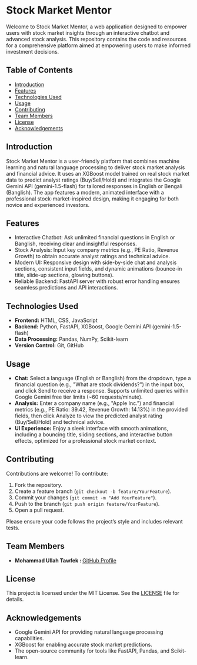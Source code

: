 <!DOCTYPE html>
<html lang="en">
<head>
    <meta charset="UTF-8">
    <meta name="viewport" content="width=device-width, initial-scale=1.0">
    <!-- <title>Stock Market Mentor</title> -->
</head>
<body>
    <h1>Stock Market Mentor</h1>
    <p>Welcome to Stock Market Mentor, a web application designed to empower users with stock market insights through an interactive chatbot and advanced stock analysis. This repository contains the code and resources for a comprehensive platform aimed at empowering users to make informed investment decisions.</p>
    <h2>Table of Contents</h2>
    <ul>
        <li><a href="#introduction">Introduction</a></li>
        <li><a href="#features">Features</a></li>
        <li><a href="#technologies-used">Technologies Used</a></li>
        <li><a href="#usage">Usage</a></li>
        <li><a href="#contributing">Contributing</a></li>
        <li><a href="#team-members">Team Members</a></li>
        <li><a href="#license">License</a></li>
        <li><a href="#acknowledgements">Acknowledgements</a></li>
    </ul>
    <h2 id="introduction">Introduction</h2>
    <p>Stock Market Mentor is a user-friendly platform that combines machine learning and natural language processing to deliver stock market analysis and financial advice. It uses an XGBoost model trained on real stock market data to predict analyst ratings (Buy/Sell/Hold) and integrates the Google Gemini API (gemini-1.5-flash) for tailored responses in English or Bengali (Banglish). The app features a modern, animated interface with a professional stock-market-inspired design, making it engaging for both novice and experienced investors.</p>
    <h2 id="features">Features</h2>
    <ul>
        <li>Interactive Chatbot: Ask unlimited financial questions in English or Banglish, receiving clear and insightful responses.</li>
        <li>Stock Analysis: Input key company metrics (e.g., PE Ratio, Revenue Growth) to obtain accurate analyst ratings and technical advice.</li>
        <li>Modern UI: Responsive design with side-by-side chat and analysis sections, consistent input fields, and dynamic animations (bounce-in title, slide-up sections, glowing buttons).</li>
        <li>Reliable Backend: FastAPI server with robust error handling ensures seamless predictions and API interactions.</li>
    </ul>
    <h2 id="technologies-used">Technologies Used</h2>
    <ul>
        <li><strong>Frontend:</strong> HTML, CSS, JavaScript</li>
        <li><strong>Backend:</strong> Python, FastAPI, XGBoost, Google Gemini API (gemini-1.5-flash)</li>
        <li><strong>Data Processing:</strong> Pandas, NumPy, Scikit-learn</li>
        <li><strong>Version Control:</strong> Git, GitHub</li>
    </ul>
    <h2 id="usage">Usage</h2>
    <p>
        <ul>
            <li><strong>Chat:</strong> Select a language (English or Banglish) from the dropdown, type a financial question (e.g., "What are stock dividends?") in the input box, and click Send to receive a response. Supports unlimited queries within Google Gemini free tier limits (~60 requests/minute).</li>
            <li><strong>Analysis:</strong> Enter a company name (e.g., "Apple Inc.") and financial metrics (e.g., PE Ratio: 39.42, Revenue Growth: 14.13%) in the provided fields, then click Analyze to view the predicted analyst rating (Buy/Sell/Hold) and technical advice.</li>
            <li><strong>UI Experience:</strong> Enjoy a sleek interface with smooth animations, including a bouncing title, sliding sections, and interactive button effects, optimized for a professional stock market context.</li>
        </ul>
    </p>
    <h2 id="contributing">Contributing</h2>
    <p>Contributions are welcome! To contribute:</p>
    <ol>
        <li>Fork the repository.</li>
        <li>Create a feature branch (<code>git checkout -b feature/YourFeature</code>).</li>
        <li>Commit your changes (<code>git commit -m "Add YourFeature"</code>).</li>
        <li>Push to the branch (<code>git push origin feature/YourFeature</code>).</li>
        <li>Open a pull request.</li>
    </ol>
    <p>Please ensure your code follows the project’s style and includes relevant tests.</p>
    <h2 id="team-members">Team Members</h2>
    <ul>
        <li><strong>Mohammad Ullah Tawfek : </strong> <a href="https://github.com/AstroTawfek">GitHub Profile</a></li>
    </ul>
    <h2 id="license">License</h2>
    <p>This project is licensed under the MIT License. See the <a href="LICENSE">LICENSE</a> file for details.</p>
    <h2 id="acknowledgements">Acknowledgements</h2>
    <ul>
        <li>Google Gemini API for providing natural language processing capabilities.</li>
        <li>XGBoost for enabling accurate stock market predictions.</li>
        <li>The open-source community for tools like FastAPI, Pandas, and Scikit-learn.</li>
    </ul>
</body>
</html>
